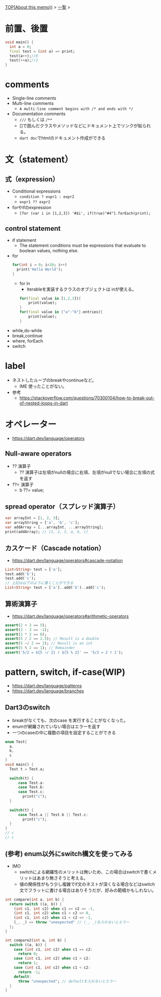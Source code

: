 [TOP(About this memo))](../README.md) > [一覧](./README.md) >


# 前置、後置
```dart
void main() {
  int a = 0;
  final test = (int a) => print;
  test(a++);//0
  test(++a);//2
}
```

# comments
* Single-line comments
* Multi-line comments
    * `A multi-line comment begins with /* and ends with */`
* Documentation comments
    * `///` もしくは `/**`
    * []で囲んだクラスやメソッドなどにドキュメント上でリンクが貼られる。
    * `dart doc`でhtmlのドキュメント作成ができる

# 文（statement）
## 式（expression）
* Conditional expressions
    * `condition ? expr1 : expr2`
    * `expr1 ?? expr2`
* forやifのexpression
    * `[for (var i in [1,2,3]) '#$i', if(true)"#4"].forEach(print);`
## control statement
* if statement
    * The statement conditions must be expressions that evaluate to boolean values, nothing else. 
* for
    ```dart
    for(int i = 0; i<10; i++) 
      print('Hello World');
    }
    ```
    * for in
      * Iterableを実装するクラスのオブジェクトは inが使える。
      ```dart
      for(final value in [1,2,3]){
          print(value);
      }
      for(final value in {"a":"b"}.entries){
          print(value);
      }
      ```
* while,do-while
* break,continue
* where, forEach
* switch


# label
* ネストしたループのbreakやcontinueなど。
  * IME 使ったことがない。
* 参考
  * https://stackoverflow.com/questions/70300104/how-to-break-out-of-nested-loops-in-dart



# オペレーター
* https://dart.dev/language/operators
## Null-aware operators
* ?? 演算子
  * ?? 演算子は左項がnullの場合に右項、左項がnullでない場合に左項の式を返す
* ??= 演算子
  * b ??= value;
## spread operator（スプレッド演算子）
```dart
var arrayInt = [1, 2, 3];
var arrayString = ['a', 'b', 'c'];
var addArray = [...arrayInt, ...arrayString];
print(addArray); // [1, 2, 3, a, b, c]
```
## カスケード（Cascade notation）
* https://dart.dev/language/operators#cascade-notation
```dart
List<String> test = ['a'];
test.add('b');
test.add('c');
// 上記は以下のように書くことができる
List<String> test = ['a']..add('b')..add('c');
```
## 算術演算子
* https://dart.dev/language/operators#arithmetic-operators
```dart
assert(2 + 3 == 5);
assert(2 - 3 == -1);
assert(2 * 3 == 6);
assert(5 / 2 == 2.5); // Result is a double
assert(5 ~/ 2 == 2); // Result is an int
assert(5 % 2 == 1); // Remainder
assert('5/2 = ${5 ~/ 2} r ${5 % 2}' == '5/2 = 2 r 1');
```

# pattern, switch, if-case(WIP)
* https://dart.dev/language/patterns
* https://dart.dev/language/branches
## Dart3のswitch
* breakがなくても、次のcase を実行することがなくなった。
* enumが網羅されていない場合はエラーを返す
* 一つのcaseの中に複数の項目を設定することができる
```dart
enum Test{
  a,
  b,
  c
}
void main() {
  Test t = Test.a;
  
  switch(t) {
      case Test.a:
      case Test.b:
      case Test.c:
        print("c");
  }
  
  switch(t) {
      case Test.a || Test.b || Test.c:
        print("c");
  }
}
// c
// c
```
## (参考) enum以外にswitch構文を使ってみる
* IMO
  * switchによる網羅性のメリットは無いため、この場合はswitchで書くメリットはあまり無さそうと考える。
  * 値の関係性がもう少し複雑でif文のネストが深くなる場合などはswitch文でフラットに書ける場合はありそうだが、好みの範疇かもしれない。
```dart
int compare(int a, int b) {
  return switch ((a, b)) {
    (int c1, int c2) when c1 == c2 => -1,
    (int c1, int c2) when c1 > c2 => 0,
    (int c1, int c2) when c1 < c2 => -1,
    (_, _) => throw "unexpected" // (_, _)を入れないとエラー
  };
}

int compare2(int a, int b) {
  switch ((a, b)) {
    case (int c1, int c2) when c1 == c2:
      return 0;
    case (int c1, int c2) when c1 > c2:
      return 1;
    case (int c1, int c2) when c1 < c2:
      return -1;
    default:
      throw "unexpected"; // defaultを入れないとエラー
  }
}
```
